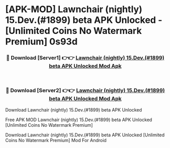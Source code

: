# [APK-MOD] Lawnchair (nightly) 15.Dev.(#1899) beta APK Unlocked - [Unlimited Coins No Watermark Premium] 0s93d



<div align="center">
<h3>🔴 Download [Server1] 👉👉 <a href="https://momento.my/?title=Lawnchair_(nightly)_15.Dev.(#1899)_beta_APK_Unlocked">Lawnchair (nightly) 15.Dev.(#1899) beta APK Unlocked Mod Apk</a></h3><br>

<h3>🔴 Download [Server2] 👉👉 <a href="https://momento.my/?title=Lawnchair_(nightly)_15.Dev.(#1899)_beta_APK_Unlocked">Lawnchair (nightly) 15.Dev.(#1899) beta APK Unlocked Mod Apk</a></h3>
</div>



Download Lawnchair (nightly) 15.Dev.(#1899) beta APK Unlocked 

Free APK MOD Lawnchair (nightly) 15.Dev.(#1899) beta APK Unlocked [Unlimited Coins No Watermark Premium]

Download Lawnchair (nightly) 15.Dev.(#1899) beta APK Unlocked [Unlimited Coins No Watermark Premium] Mod For Android
